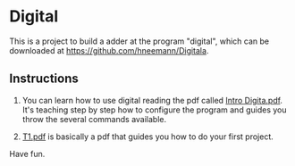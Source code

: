 # Digital

This is a project to build a adder at the program "digital", which can be downloaded at https://github.com/hneemann/Digitala.

## Instructions

1. You can learn how to use digital reading the pdf called [Intro Digita.pdf](https://github.com/Jumaruba/Digital_exercises/blob/master/intro-digital.pdf). It's teaching step by step how to configure the program and guides you throw the several commands available.

2. [T1.pdf](https://github.com/Jumaruba/Digital_exercises/blob/master/T1.pdf) is basically a pdf that guides you how to do your first project. 


Have fun.
